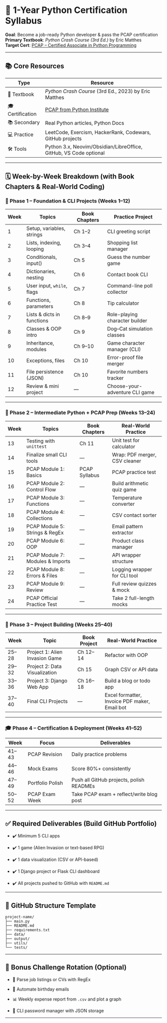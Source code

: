 # 🐍 1-Year Python Certification Syllabus

**Goal**: Become a job-ready Python developer & pass the PCAP certification  
**Primary Textbook**: _Python Crash Course (3rd Ed.)_ by Eric Matthes  
**Target Cert**: [PCAP – Certified Associate in Python Programming](https://pythoninstitute.org/pcap)

---

## 📚 Core Resources

|Type|Resource|
|---|---|
|📝 Textbook|_Python Crash Course_ (3rd Ed., 2023) by Eric Matthes|
|🎓 Certification|[PCAP from Python Institute](https://pythoninstitute.org/pcap)|
|📚 Secondary|Real Python articles, Python Docs|
|💻 Practice|LeetCode, Exercism, HackerRank, Codewars, GitHub projects|
|🛠️ Tools|Python 3.x, Neovim/Obsidian/LibreOffice, GitHub, VS Code optional|

---

## 🗓️ Week-by-Week Breakdown (with Book Chapters & Real-World Coding)

### 📆 Phase 1 – Foundation & CLI Projects (Weeks 1–12)

|Week|Topics|Book Chapters|Practice Project|
|---|---|---|---|
|1|Setup, variables, strings|Ch 1–2|CLI greeting script|
|2|Lists, indexing, looping|Ch 3–4|Shopping list manager|
|3|Conditionals, input()|Ch 5|Guess the number game|
|4|Dictionaries, nesting|Ch 6|Contact book CLI|
|5|User input, `while`, flags|Ch 7|Command-line poll collector|
|6|Functions, parameters|Ch 8|Tip calculator|
|7|Lists & dicts in functions|Ch 8–9|Role-playing character builder|
|8|Classes & OOP intro|Ch 9|Dog–Cat simulation classes|
|9|Inheritance, modules|Ch 9–10|Game character manager (CLI)|
|10|Exceptions, files|Ch 10|Error-proof file merger|
|11|File persistence (JSON)|Ch 10|Favorite numbers tracker|
|12|Review & mini project|—|Choose-your-adventure CLI game|

---

### 🚀 Phase 2 – Intermediate Python + PCAP Prep (Weeks 13–24)

|Week|Topics|Book Chapters|Real-World Practice|
|---|---|---|---|
|13|Testing with `unittest`|Ch 11|Unit test for calculator|
|14|Finalize small CLI tools|—|Wrap: PDF merger, CSV cleaner|
|15|PCAP Module 1: Basics|PCAP Syllabus|PCAP practice test|
|16|PCAP Module 2: Control Flow|—|Build arithmetic quiz game|
|17|PCAP Module 3: Functions|—|Temperature converter|
|18|PCAP Module 4: Collections|—|CSV contact sorter|
|19|PCAP Module 5: Strings & RegEx|—|Email pattern extractor|
|20|PCAP Module 6: OOP|—|Product class manager|
|21|PCAP Module 7: Modules & Imports|—|API wrapper structure|
|22|PCAP Module 8: Errors & Files|—|Logging wrapper for CLI tool|
|23|PCAP Module 9: Review|—|Full review quizzes & mock|
|24|PCAP Official Practice Test|—|Take 2 full-length mocks|

---

### 🧩 Phase 3 – Project Building (Weeks 25–40)

|Week|Topic|Book Project|Real-World Practice|
|---|---|---|---|
|25–28|Project 1: Alien Invasion Game|Ch 12–14|Refactor with OOP|
|29–32|Project 2: Data Visualization|Ch 15|Graph CSV or API data|
|33–36|Project 3: Django Web App|Ch 16–18|Build a blog or todo app|
|37–40|Final CLI Projects|—|Excel formatter, Invoice PDF maker, Email bot|

---

### 🎓 Phase 4 – Certification & Deployment (Weeks 41–52)

|Week|Focus|Deliverables|
|---|---|---|
|41–43|PCAP Revision|Daily practice problems|
|44–46|Mock Exams|Score 80%+ consistently|
|47–49|Portfolio Polish|Push all GitHub projects, polish READMEs|
|50–52|PCAP Exam Week|Take PCAP exam + reflect/write blog post|

---

## ✅ Required Deliverables (Build GitHub Portfolio)

- ✔️ Minimum 5 CLI apps
    
- ✔️ 1 game (Alien Invasion or text-based RPG)
    
- ✔️ 1 data visualization (CSV or API-based)
    
- ✔️ 1 Django project or Flask CLI dashboard
    
- ✔️ All projects pushed to GitHub with `README.md`
    

---

## 📁 GitHub Structure Template

```
project-name/
├── main.py
├── README.md
├── requirements.txt
├── data/
├── output/
├── utils/
└── tests/
```

---

## 🧪 Bonus Challenge Rotation (Optional)

- 📃 Parse job listings or CVs with RegEx
    
- 📧 Automate birthday emails
    
- 📊 Weekly expense report from `.csv` and plot a graph
    
- 🔐 CLI password manager with JSON storage
    

---